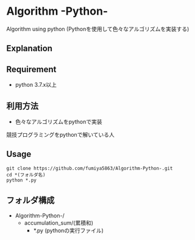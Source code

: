 # Algorithm -Python-
Algorithm using python
(Pythonを使用して色々なアルゴリズムを実装する)

## Explanation
## Requirement
- python 3.7.x以上

## 利用方法
- 色々なアルゴリズムをpythonで実装

競技プログラミングをpythonで解いている人

## Usage

```
git clone https://github.com/fumiya5863/Algorithm-Python-.git
cd *(フォルダ名)
python *.py
```

## フォルダ構成
- Algorithm-Python-/
    - accumulation_sum/(累積和)
        - *.py (pythonの実行ファイル)

